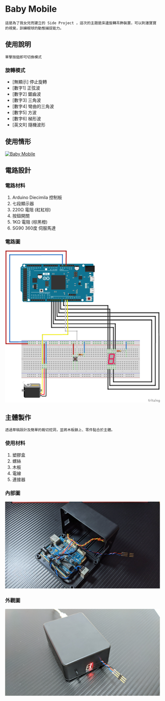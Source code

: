 # Baby Mobile

```
這是為了我女兒而建立的 Side Project ，這次的主題是床邊旋轉吊飾裝置，可以刺激寶寶的視覺，訓練眼球的動態捕捉能力。
```

## 使用說明

```
單擊按鈕即可切換模式
```

### 旋轉模式

* [無顯示] 停止旋轉
* [數字1] 正弦波
* [數字2] 鋸齒波
* [數字3] 三角波
* [數字4] 彎曲的三角波
* [數字5] 方波
* [數字6] 梯形波
* [英文R] 隨機波形

## 使用情形

[![Baby Mobile](https://img.youtube.com/vi/4moLU2hqgmw/0.jpg)](https://www.youtube.com/watch?v=4moLU2hqgmw)

## 電路設計

### 電路材料

1. Arduino Diecimila 控制板
2. 七段顯示器
3. 220Ω 電阻 (紅紅棕)
4. 按鈕開關
5. 1KΩ 電阻 (棕黑橙)
6. SG90 360度 伺服馬達

### 電路圖

![Circuit](circuit.png)

## 主體製作

```
透過草稿設計及簡單的裁切挖洞，並將木板鎖上、零件黏合於主體。
```

### 使用材料

1. 塑膠盒
2. 螺絲
3. 木板
4. 電線
5. 連接器

### 內部圖

![Internal](internal.jpg)

### 外觀圖

![External](external.jpg)
